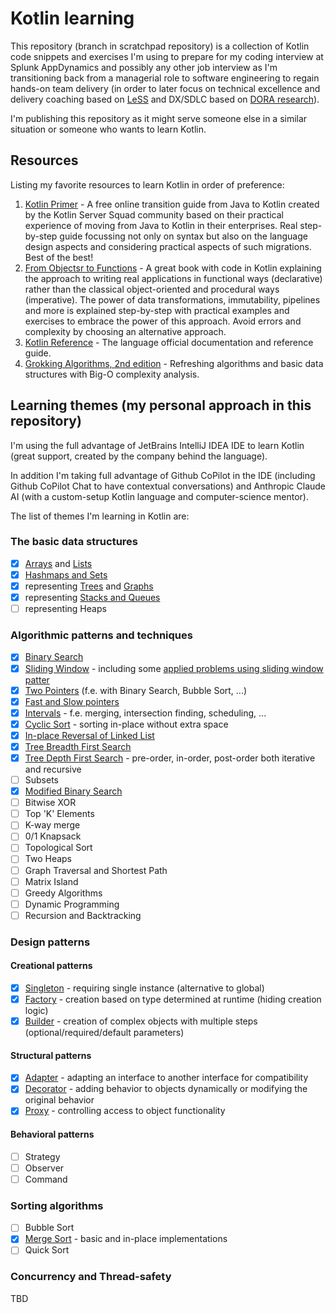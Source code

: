 # Kotlin learning

This repository (branch in scratchpad repository) is a collection of Kotlin code snippets and exercises I'm using to
prepare for my coding interview at Splunk AppDynamics and possibly any other job interview as I'm transitioning back
from a managerial role to software engineering to regain hands-on team delivery (in order to later focus on technical
excellence and delivery coaching based on [LeSS](https://less.works/) and DX/SDLC based
on [DORA research](https://dora.dev/)).

I'm publishing this repository as it might serve someone else in a similar situation or someone who wants to learn
Kotlin.

## Resources

Listing my favorite resources to learn Kotlin in order of preference:

1. [Kotlin Primer](https://www.kotlinprimer.com/) - A free online transition guide from Java to Kotlin created by the
   Kotlin Server Squad community based on their practical experience of moving from Java to Kotlin in their enterprises.
   Real step-by-step guide focussing not only on syntax but also on the language design aspects and considering
   practical aspects of such migrations. Best of the best!
2. [From Objectsr to Functions](https://pragprog.com/titles/uboop/from-objects-to-functions/) - A great book with code
   in Kotlin explaining the approach to writing real applications in functional ways (declarative) rather than the
   classical object-oriented and procedural ways (imperative). The power of data transformations, immutability,
   pipelines and more is explained step-by-step with practical examples and exercises to embrace the power of this
   approach. Avoid errors and complexity by choosing an alternative approach.
3. [Kotlin Reference](https://kotlinlang.org/) - The language official documentation and reference guide.
4. [Grokking Algorithms, 2nd edition](https://www.manning.com/books/grokking-algorithms-second-edition) - Refreshing
   algorithms and basic data structures with Big-O complexity analysis.

## Learning themes (my personal approach in this repository)

I'm using the full advantage of JetBrains IntelliJ IDEA IDE to learn Kotlin (great support, created by the company
behind the language).

In addition I'm taking full advantage of Github CoPilot in the IDE (including Github CoPilot Chat to have contextual
conversations) and Anthropic Claude AI (with a custom-setup Kotlin language and computer-science mentor).

The list of themes I'm learning in Kotlin are:

### The basic data structures

- [x] [Arrays](src/main/kotlin/basics/LearningArrays.kt) and [Lists](src/main/kotlin/basics/LearningLists.kt)
- [x] [Hashmaps and Sets](src/main/kotlin/basics/LearningHashtables.kt)
- [x] representing [Trees](src/main/kotlin/basics/LearningTrees.kt) and [Graphs](src/main/kotlin/basics/LearningGraphs.kt)
- [x] representing [Stacks and Queues](src/main/kotlin/basics/LearningStackQueues.kt)
- [ ] representing Heaps

### Algorithmic patterns and techniques

- [x] [Binary Search](src/main/kotlin/algorithms/BinarySearch.kt)
- [x] [Sliding Window](src/main/kotlin/algorithms/SlidingWindow.kt) - including some [applied problems using sliding window patter](src/main/kotlin/problems/slidingWindow) 
- [x] [Two Pointers](src/main/kotlin/algorithms/TwoPointers.kt) (f.e. with Binary Search, Bubble Sort, ...)
- [x] [Fast and Slow pointers](src/main/kotlin/algorithms/TwoPointers.kt)
- [x] [Intervals](src/main/kotlin/problems/intervals/Intervals.kt) - f.e. merging, intersection finding, scheduling, ...
- [x] [Cyclic Sort](src/main/kotlin/problems/cyclicSort) - sorting in-place without extra space
- [x] [In-place Reversal of Linked List](src/main/kotlin/problems/linkedList/LinkedListReversal.kt)
- [x] [Tree Breadth First Search](src/main/kotlin/algorithms/BinaryTreeTraversal.kt)
- [x] [Tree Depth First Search](src/main/kotlin/algorithms/BinaryTreeTraversal.kt) - pre-order, in-order, post-order both iterative and recursive
- [ ] Subsets
- [x] [Modified Binary Search](src/main/kotlin/problems/binarysearch)
- [ ] Bitwise XOR
- [ ] Top 'K' Elements
- [ ] K-way merge
- [ ] 0/1 Knapsack
- [ ] Topological Sort
- [ ] Two Heaps
- [ ] Graph Traversal and Shortest Path
- [ ] Matrix Island
- [ ] Greedy Algorithms
- [ ] Dynamic Programming
- [ ] Recursion and Backtracking

### Design patterns

#### Creational patterns
- [x] [Singleton](src/main/kotlin/designpatterns/creational/Singleton.kt) - requiring single instance (alternative to global)
- [x] [Factory](src/main/kotlin/designpatterns/creational/DbFactory.kt) - creation based on type determined at runtime (hiding creation logic)
- [x] [Builder](src/main/kotlin/designpatterns/creational/UrlBuilder.kt) - creation of complex objects with multiple steps (optional/required/default parameters)

#### Structural patterns
- [x] [Adapter](src/main/kotlin/designpatterns/structural/PaymentAdapter.kt) - adapting an interface to another interface for compatibility
- [x] [Decorator](src/main/kotlin/designpatterns/structural/PaymentAdapter.kt) - adding behavior to objects dynamically or modifying the original behavior
- [x] [Proxy](src/main/kotlin/designpatterns/structural/RateLimitingProxy.kt) - controlling access to object functionality

#### Behavioral patterns
- [ ] Strategy
- [ ] Observer
- [ ] Command

### Sorting algorithms

- [ ] Bubble Sort
- [x] [Merge Sort](src/main/kotlin/algorithms/SortingAlgorithms.kt) - basic and in-place implementations
- [ ] Quick Sort

### Concurrency and Thread-safety
TBD